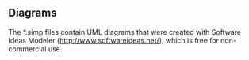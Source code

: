 ## Diagrams ##

The *.simp files contain UML diagrams that were created with
Software Ideas Modeler (http://www.softwareideas.net/), which is 
free for non-commercial use.
